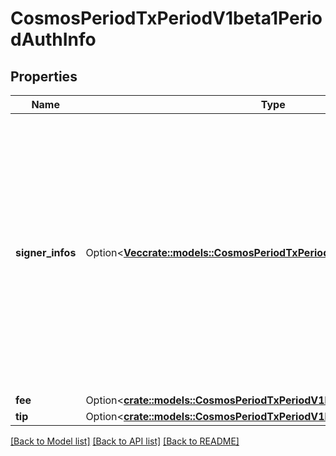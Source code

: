 # CosmosPeriodTxPeriodV1beta1PeriodAuthInfo

## Properties

Name | Type | Description | Notes
------------ | ------------- | ------------- | -------------
**signer_infos** | Option<[**Vec<crate::models::CosmosPeriodTxPeriodV1beta1PeriodSignerInfo>**](cosmos.tx.v1beta1.SignerInfo.md)> | signer_infos defines the signing modes for the required signers. The number and order of elements must match the required signers from TxBody's messages. The first element is the primary signer and the one which pays the fee. | [optional]
**fee** | Option<[**crate::models::CosmosPeriodTxPeriodV1beta1PeriodFee**](cosmos.tx.v1beta1.Fee.md)> |  | [optional]
**tip** | Option<[**crate::models::CosmosPeriodTxPeriodV1beta1PeriodTip**](cosmos.tx.v1beta1.Tip.md)> |  | [optional]

[[Back to Model list]](../README.md#documentation-for-models) [[Back to API list]](../README.md#documentation-for-api-endpoints) [[Back to README]](../README.md)


